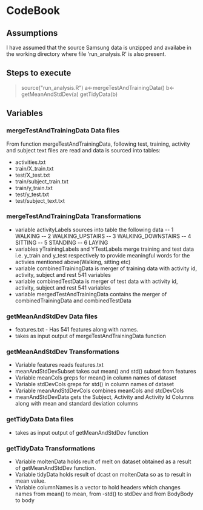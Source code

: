 # CodeBook
## Assumptions
I have assumed that the source Samsung data is unzipped and availabe in the
working directory where file 'run_analysis.R' is also present.

## Steps to execute 
> source("run_analysis.R")
> a<-mergeTestAndTrainingData()
> b<-getMeanAndStdDev(a)
> getTidyData(b)

## Variables

### mergeTestAndTrainingData Data files
From function mergeTestAndTrainingData, following test, training, activity and subject text files are read and data is sourced into tables:
- activities.txt
- train/X_train.txt
- test/X_test.txt
- train/subject_train.txt
- train/y_train.txt
- test/y_test.txt
- test/subject_text.txt

### mergeTestAndTrainingData Transformations
- variable activityLabels sources into table the following data 
-- 1 WALKING
-- 2 WALKING_UPSTAIRS
-- 3 WALKING_DOWNSTAIRS
-- 4 SITTING
-- 5 STANDING
-- 6 LAYING
- variables yTrainingLabels and YTestLabels merge training and test data i.e. y_train and y_test respectively to provide meaningful words for the activies mentioned above(Walking, sitting etc)
- variable combinedTrainingData is merger of training data with activity id, activity, subject and rest 541 variables
- variable combinedTestData is merger of test data with activity id, activity, subject and rest 541 variables
- variable mergedTestAndTrainingData contains the merger of combinedTrainingData and combinedTestData

### getMeanAndStdDev Data files
- features.txt - Has 541 features along with names.
- takes as input output of mergeTestAndTrainingData function
### getMeanAndStdDev Transformations
- Variable features reads features.txt
- meanAndStdDevSubset takes out mean() and std() subset from features
- Variable meanCols greps for mean() in column names of dataset
- Variable stdDevCols greps for std() in column names of dataset
- Variable meanAndStdDevCols combines meanCols and stdDevCols
- meanAndStdDevData gets the Subject, Activity and Activity Id Columns along with mean and standard deviation columns

### getTidyData Data files
- takes as input output of getMeanAndStdDev function
### getTidyData Transformations
- Variable moltenData holds reult of melt on dataset obtained as a result of getMeanAndStdDev function.
- Variable tidyData holds result of dcast on moltenData so as to result in mean value.
- Variable columnNames  is a vector to hold headers which changes names from mean() to mean, from -std() to stdDev and from BodyBody to body



